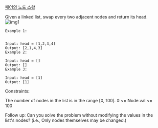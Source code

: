[페어의 노드 스왑](https://leetcode.com/problems/swap-nodes-in-pairs/)



Given a linked list, swap every two adjacent nodes and return its head.
![img1](https://assets.leetcode.com/uploads/2020/10/03/swap_ex1.jpg)


```
Example 1:


Input: head = [1,2,3,4]
Output: [2,1,4,3]
Example 2:

Input: head = []
Output: []
Example 3:

Input: head = [1]
Output: [1]

```
Constraints:

The number of nodes in the list is in the range [0, 100].
0 <= Node.val <= 100


Follow up: Can you solve the problem without modifying the values in the list's nodes? (i.e., Only nodes themselves may be changed.)
